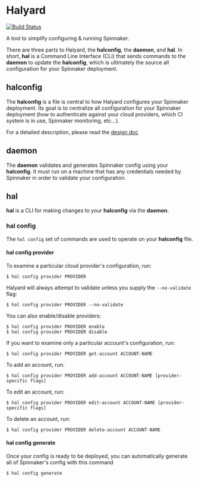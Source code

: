 # Halyard

[![Build Status](https://api.travis-ci.org/spinnaker/halyard.svg?branch=master)](https://travis-ci.org/spinnaker/halyard)

A tool to simplify configuring & running Spinnaker.

There are three parts to Halyard, the __halconfig__, the __daemon__, and
__hal__. In short, __hal__ is a Command Line Interface (CLI) that sends
commands to the __daemon__ to update the __halconfig__, which is ultimately
the source all configuration for your Spinnaker deployment. 

## halconfig

The __halconfig__ is a file is central to how Halyard configures your Spinnaker
deployment. Its goal is to centralize all configuration for your Spinnaker 
deployment (how to authenticate against your cloud providers, which CI system 
is in use, Spinnaker monitoring, etc...). 

For a detailed description, please read the [design doc](docs/design.md)

## daemon

The __daemon__ validates and generates Spinnaker config using your
__halconfig__. It must run on a machine that has any credentials needed by
Spinnaker in order to validate your configuration.

## hal

__hal__ is a CLI for making changes to your __halconfig__ via the __daemon__.

### hal config

The `hal config` set of commands are used to operate on your __halconfig__ file.

#### hal config provider

To examine a particular cloud provider's configuration, run:

```
$ hal config provider PROVIDER 
```

Halyard will always attempt to validate unless you supply the `--no-validate`
flag:

```
$ hal config provider PROVIDER --no-validate
```

You can also enable/disable providers:

```
$ hal config provider PROVIDER enable
$ hal config provider PROVIDER disable
```

If you want to examine only a particular account's configuration, run:

```
$ hal config provider PROVIDER get-account ACCOUNT-NAME
```

To add an account, run:

```
$ hal config provider PROVIDER add-account ACCOUNT-NAME [provider-specific flags]
```

To edit an account, run:

```
$ hal config provider PROVIDER edit-account ACCOUNT-NAME [provider-specific flags]
```

To delete an account, run:

```
$ hal config provider PROVIDER delete-account ACCOUNT-NAME
```

#### hal config generate

Once your config is ready to be deployed, you can automatically generate all of
Spinnaker's config with this command

```
$ hal config generate
```
